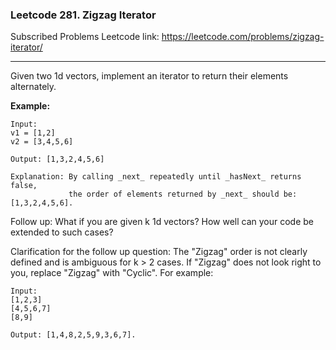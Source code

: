 ### Leetcode 281. Zigzag Iterator
Subscribed Problems
Leetcode link: https://leetcode.com/problems/zigzag-iterator/

---

Given two 1d vectors, implement an iterator to return their elements alternately.

<strong>Example:</strong>
```
Input:
v1 = [1,2]
v2 = [3,4,5,6] 

Output: [1,3,2,4,5,6]

Explanation: By calling _next_ repeatedly until _hasNext_ returns false, 
             the order of elements returned by _next_ should be: [1,3,2,4,5,6].
```

Follow up: What if you are given k 1d vectors? How well can your code be extended to such cases?

Clarification for the follow up question:
The "Zigzag" order is not clearly defined and is ambiguous for k > 2 cases. If "Zigzag" does not look right to you, replace "Zigzag" with "Cyclic". For example:
```
Input:
[1,2,3]
[4,5,6,7]
[8,9]

Output: [1,4,8,2,5,9,3,6,7].
```

